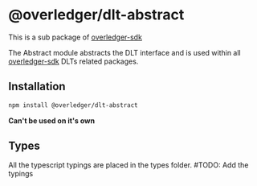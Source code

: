 # @overledger/dlt-abstract

This is a sub package of [overledger-sdk][repo]

The Abstract module abstracts the DLT interface and is used within all [overledger-sdk][repo] DLTs related packages.

## Installation

```bash
npm install @overledger/dlt-abstract
```

**Can't be used on it's own**

## Types 

All the typescript typings are placed in the types folder. 
#TODO: Add the typings

[docs]: https://github.com/quantnetwork/overledger-sdk-javascript/blob/master/README.md
[repo]: https://github.com/quantnetwork/overledger-sdk-javascript
